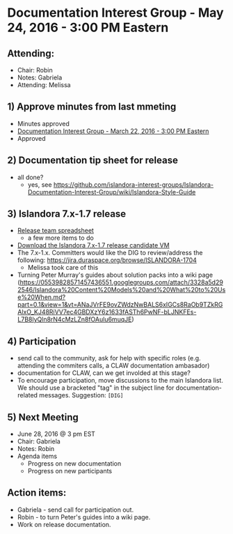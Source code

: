 # Documentation Interest Group - May 24, 2016 - 3:00 PM Eastern

## Attending:

* Chair: Robin
* Notes: Gabriela
* Attending: Melissa


## 1) Approve minutes from last mmeting
* Minutes approved
* [Documentation Interest Group - March 22, 2016 - 3:00 PM Eastern](https://github.com/islandora-interest-groups/Islandora-Documentation-Interest-Group/blob/master/meetings/2016/Meeting-Notes-2016-03-22.md)
* Approved

## 2) Documentation tip sheet for release
* all done?
	* yes, see https://github.com/islandora-interest-groups/Islandora-Documentation-Interest-Group/wiki/Islandora-Style-Guide

## 3) Islandora 7.x-1.7 release
* [Release team spreadsheet](https://docs.google.com/spreadsheets/d/1PRv2Xo-sNE_sDJHUT5OvTXmNiSHnkdJgwo7VsFkIUgY/edit?pref=2&pli=1#gid=2093695402)
	* a few more items to do
* [Download the Islandora 7.x-1.7 release candidate VM](http://alpha.library.yorku.ca/releases/7.x-1.7/Islandora_7.x-1.7_RC1.ova)
* The 7.x-1.x. Committers would like the DIG to review/address the following: https://jira.duraspace.org/browse/ISLANDORA-1704
	* Melissa took care of this
* Turning Peter Murray's guides about solution packs into a wiki page (https://05539828571457436551.googlegroups.com/attach/3328a5d292546/Islandora%20Content%20Models%20and%20What%20to%20Use%20When.md?part=0.1&view=1&vt=ANaJVrFE9ovZWdzNwBALS6xIGCs8RaOb9TZkRGAlxO_KJ48RiVV7ec4GBDXzY6z1633fASTh6PwNF-bLJNKFEs-L7B8lyQln8rN4cMzLZn8fOAulu6muqJE)	

## 4) Participation
* send call to the community, ask for help with specific roles (e.g. attending the commiters calls, a CLAW documentation ambasador)
* documentation for CLAW, can we get involded at this stage? 
* To encourage participation, move discussions to the main Islandora list. We should use a bracketed "tag" in the subject line for documentation-related messages. Suggestion: `[DIG]`


## 5) Next Meeting
* June 28, 2016 @ 3 pm EST
* Chair: Gabriela
* Notes: Robin
* Agenda items
	* Progress on new documentation
	* Progress on new participants

## Action items:

* Gabriela - send call for participation out.
* Robin - to turn Peter's guides into a wiki page.
* Work on release documentation.

